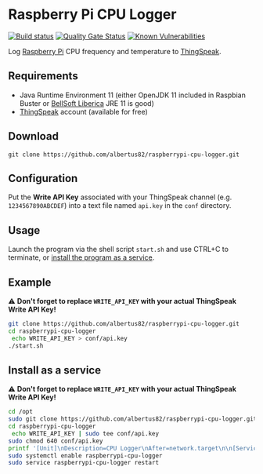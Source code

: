 Raspberry Pi CPU Logger
=======================

[![Build status](https://github.com/albertus82/raspberrypi-cpu-logger/workflows/build/badge.svg)](https://github.com/albertus82/raspberrypi-cpu-logger/actions)
[![Quality Gate Status](https://sonarcloud.io/api/project_badges/measure?project=it.albertus%3Araspberrypi-cpu-logger&metric=alert_status)](https://sonarcloud.io/dashboard?id=it.albertus%3Araspberrypi-cpu-logger)
[![Known Vulnerabilities](https://snyk.io/test/github/albertus82/raspberrypi-cpu-logger/badge.svg?targetFile=pom.xml)](https://snyk.io/test/github/albertus82/raspberrypi-cpu-logger?targetFile=pom.xml)

Log [Raspberry Pi](https://www.raspberrypi.org) CPU frequency and temperature to [ThingSpeak](https://thingspeak.com).

## Requirements

* Java Runtime Environment 11 (either OpenJDK 11 included in Raspbian Buster or [BellSoft Liberica](https://bell-sw.com) JRE 11 is good)
* [ThingSpeak](https://thingspeak.com) account (available for free)

## Download

`git clone https://github.com/albertus82/raspberrypi-cpu-logger.git`

## Configuration

Put the **Write API Key** associated with your ThingSpeak channel (e.g. `1234567890ABCDEF`) into a text file named `api.key` in the `conf` directory.

## Usage

Launch the program via the shell script `start.sh` and use CTRL+C to terminate, or [install the program as a service](#install-as-a-service).

## Example

:warning: **Don't forget to replace `WRITE_API_KEY` with your actual ThingSpeak Write API Key!**

```sh
git clone https://github.com/albertus82/raspberrypi-cpu-logger.git
cd raspberrypi-cpu-logger
 echo WRITE_API_KEY > conf/api.key
./start.sh
```

## Install as a service

:warning: **Don't forget to replace `WRITE_API_KEY` with your actual ThingSpeak Write API Key!**

```sh
cd /opt
sudo git clone https://github.com/albertus82/raspberrypi-cpu-logger.git
cd raspberrypi-cpu-logger
 echo WRITE_API_KEY | sudo tee conf/api.key
sudo chmod 640 conf/api.key
printf '[Unit]\nDescription=CPU Logger\nAfter=network.target\n\n[Service]\nExecStart=/opt/raspberrypi-cpu-logger/start.sh\nUser=root\nTimeoutStopSec=5min\n\n[Install]\nWantedBy=multi-user.target\n' | sudo tee /etc/systemd/system/raspberrypi-cpu-logger.service
sudo systemctl enable raspberrypi-cpu-logger
sudo service raspberrypi-cpu-logger restart
```
